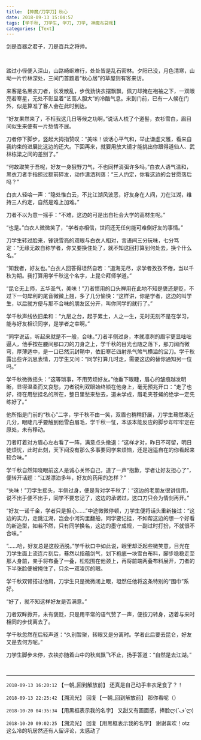 ```yaml
---
title: 【神魔/刀学刀】秋心
date: 2018-09-13 15:04:57
tags: [学千秋, 刀学生, 学刀, 刀学, 神魔布袋戏]
categories: [Text]
---
```


<p dir="ltr"  >剑是百器之君子，刀是百兵之将帅。</p> 
<p dir="ltr"  >&nbsp;</p> 
<p dir="ltr"  >踏过小径便入深山，山路崎岖难行，处处皆是乱石密林。夕阳已没，月色清寒，山坳一片竹林深处，三间门首题着“秋心居”的草屋则有客来访。</p> 
<p dir="ltr"  >来客是名黑衣刀者，长发散乱，步伐劲快衣摆飘飘，佩刀却掩在袍袖之下，一双眼亮若寒星，无处不彰显着“艺高人胆大”的冷酷气息。来到门前，已有一人候在门外，似是算准了客人会在此时到达。</p> 
<p dir="ltr"  >“好友果然来了，不枉我这几日等候之功啊。”说话人梳了个道髻，衣衫雪白，眉目间似生来便有一片愁情不展。</p> 
<p dir="ltr"  >刀者停下脚步，竖起大拇指赞叹：“美味！谈话心平气和，举止谦虚文雅，看来自我约束的进展比这边的还大。下回再来，就要用放大镜才能挑出你跟得道仙人、武林栋梁之间的差别了。”</p> 
<p dir="ltr"  >“何故取笑于吾呢，好友一身狠野刀气，不也同样消弭许多吗。”白衣人语气温和，黑衣刀者手指掠过额前碎发，动作潇洒利落：“三人约定，你看这边的会甘愿落后吗？”</p> 
<p dir="ltr"  >白衣人轻哈一声：“隐处惟白云，不比江湖风波恶，好友身在人间，刀在江湖，维持三人约定，自然是难上加难。”</p> 
<p dir="ltr"  >刀者不以为意一摇手：“不难，这边的可是出自社会大学的高材生呢。”</p> 
<p dir="ltr"  >“也是。”白衣人微微笑了，“学者亦相信，世间还无任何能可难倒好友的事情。”</p> 
<p dir="ltr"  >刀学生转过脸来，锋锐雪亮的双眼与白衣人相对，言语间三分玩味，七分笃定：“无缘无故自称学者，你又要换住处了，就不知这回打算到何处去，换个什么名。”</p> 
<p dir="ltr"  >“知我者，好友也。”白衣人回答得坦然自若：“道海无尽，求学者孜孜不倦，当以千秋为期。我打算用学千秋这个名字，上昆仑拜师学道。”</p> 
<p dir="ltr"  >“昆仑无上师，五华圣气，美味！”刀者惯用的口头禅用在此地不知是褒还是贬，不过下一句犀利的尾音微微上翘，多了几分愉快：“这样讲，你是学者，这边的叫学生，以后就方便与那不合味的朋友区分开，叫你同学的就行了。”</p> 
<p dir="ltr"  >学千秋声线依旧柔和：“九层之台，起于累土，人之一生，无时无刻不是在学习，能与好友相识同学，是学者之幸啊。”</p> 
<p dir="ltr"  >“同学说话，听起来就是不一般，合味。”刀者半侧过身，本就凛冽的眉宇更显咄咄逼人，他手按在腰间那口刀的刀身之上，学千秋的目光也随之落下，那刀阔而微弯，厚薄适中，是一口已然沉封鞘中，依旧寒芒四射杀气煞气横溢的宝刀。学千秋露出些许沉思表情，刀学生又问：“同学打算几时走，需要这边的替你通知另一位吗。”</p> 
<p dir="ltr"  >学千秋微微摇头：“这等琐事，不用劳烦好友。”他垂下眼睫，眉心的皱痕越发明晰，显得温柔而又哀愁，刀者锐利双眼始终锁在他身上，毫无预兆开口：“走了也好，待在用愁挂名的所在，整日里愁来愁去，道未学成，眉毛夹苍蝇的绝学一定先练好了。”</p> 
<p dir="ltr"  >他所指是门前的“秋心”二字，学千秋不由一笑，双眉也稍稍舒展，刀学生蓦然凑近几分，眼睫几乎要触到他雪白眉毛，学千秋一怔，本该本能反应的脚步却牢牢定在原处，未有移动。</p> 
<p dir="ltr"  >刀者盯着对方眉心左右看了一阵，满意点头撤退：“这样才对，昨日不可留，明日徒烦忧，此时此刻，天下间没有那么多事要同学来烦恼，还是逍遥自在的你看起来较合味。”</p> 
<p dir="ltr"  >学千秋自然知晓眼前这人是诚心关怀自己，道了一声“抱歉，学者让好友担心了”，便转开话题：“江湖漂泊多年，好友的药用的怎样？”</p> 
<p dir="ltr"  >“失味！”刀学生摇头，半侧过身，便是背对学千秋了：“这边的老朋友很讲信用，说不出手便不出手，同学不要忘记了，这边的承诺过，这口刀只会为情剑再开。”</p> 
<p dir="ltr"  >“好友一诺千金，学者只是担心……”中途微微停顿，刀学生便将话头重新接过：“这边的实力，走跳江湖，岂会小河沟里翻船，同学要记挂，不如帮这边的想一个好看的新造型，如若不然，只有同学换名，这边的墨守成规，一副过时打扮，不就很不合味。”</p> 
<p dir="ltr"  >“……哈，好友总是这般洒脱。”学千秋口中如此说，眼里却泛起些微笑意，目光在刀学生面上流连片刻后，蓦然以指蕴剑气，划下袍底一块雪白布料，脚步稳稳走至那人身前，亲手将布叠了一叠，松松围在他颈上，再将前端两叠布料展开，刀者的下半张脸便被掩住了，只余一双凌厉的眼。</p> 
<p dir="ltr"  >学千秋双臂搭过他肩，刀学生只是微微闭上眼，坦然任他将这条特别的“围巾”系好。</p> 
<p dir="ltr"  >“好了，就不知这样好友是否满意。”</p> 
<p dir="ltr"  >刀者双眸掀开，未有褒贬，只是用平常的语气赞了一声，便按刀转身，迈着与来时相同的步伐离去了。</p> 
<p dir="ltr"  >学千秋忽然在后轻声道：“久别暂聚，转眼又是分离时。学者此后要去昆仑，好友又是去何方呢。”</p> 
<p dir="ltr"  >刀学生脚步未停，衣袂亦随着山中的秋岚飘飞不止，扬手答道：“自然是去江湖。”</p> 
<p dir="ltr"  >&nbsp;</p>

<!-- more -->

---

`2018-09-13 16:20:12` 【一朝\_回到解放前】 还真是自己动手丰衣足食了？！

`2018-09-13 22:25:42` 【溯流光】 回复【一朝\_回到解放前】 那你看呢（）

`2018-10-20 04:35:34` 【用黑框表示我的名字】 又甜又有画面感，捧脸ლ(´ڡ`ლ)

`2018-10-20 09:02:25` 【溯流光】 回复【用黑框表示我的名字】 谢谢喜欢！otz这么冷的坑居然还有人留评论，太感动了
